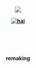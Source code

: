 <p align="center">
<h4 align="center"

![](https://komarev.com/ghpvc/?username=MilitaryFashionShow&label=LIVING+DEAD+++&color=000000)

<a href="https://www.last.fm/user/PRHVL"><img src="https://lastfm-recently-played.vercel.app/api?user=PRHVL&footer_style=compact_stats&count=1&width=500&loved=true&header_style=none&bg_color=000000" alt="hai"> <br> </a> <br> <br> <br> 
<br>

  remaking




